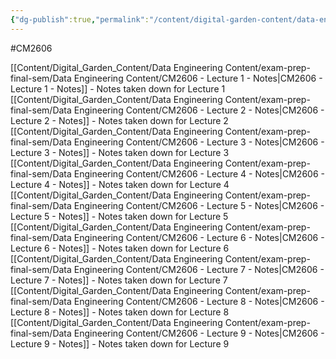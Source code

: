 ```yaml
---
{"dg-publish":true,"permalink":"/content/digital-garden-content/data-engineering-content/exam-prep-final-sem/data-engineering-notes-content-exam-prep/","updated":"2025-04-16T19:55:32.932+05:30"}
---
```


#CM2606 

[[Content/Digital_Garden_Content/Data Engineering Content/exam-prep-final-sem/Data Engineering Content/CM2606 - Lecture 1 - Notes\|CM2606 - Lecture 1 - Notes]] - Notes taken down for Lecture 1
[[Content/Digital_Garden_Content/Data Engineering Content/exam-prep-final-sem/Data Engineering Content/CM2606 - Lecture 2 - Notes\|CM2606 - Lecture 2 - Notes]] - Notes taken down for Lecture 2
[[Content/Digital_Garden_Content/Data Engineering Content/exam-prep-final-sem/Data Engineering Content/CM2606 - Lecture 3 - Notes\|CM2606 - Lecture 3 - Notes]] - Notes taken down for Lecture 3
[[Content/Digital_Garden_Content/Data Engineering Content/exam-prep-final-sem/Data Engineering Content/CM2606 - Lecture 4 - Notes\|CM2606 - Lecture 4 - Notes]] - Notes taken down for Lecture 4
[[Content/Digital_Garden_Content/Data Engineering Content/exam-prep-final-sem/Data Engineering Content/CM2606 - Lecture 5 - Notes\|CM2606 - Lecture 5 - Notes]] - Notes taken down for Lecture 5
[[Content/Digital_Garden_Content/Data Engineering Content/exam-prep-final-sem/Data Engineering Content/CM2606 - Lecture 6 - Notes\|CM2606 - Lecture 6 - Notes]] - Notes taken down for Lecture 6
[[Content/Digital_Garden_Content/Data Engineering Content/exam-prep-final-sem/Data Engineering Content/CM2606 - Lecture 7 - Notes\|CM2606 - Lecture 7 - Notes]] - Notes taken down for Lecture 7
[[Content/Digital_Garden_Content/Data Engineering Content/exam-prep-final-sem/Data Engineering Content/CM2606 - Lecture 8 - Notes\|CM2606 - Lecture 8 - Notes]] - Notes taken down for Lecture 8
[[Content/Digital_Garden_Content/Data Engineering Content/exam-prep-final-sem/Data Engineering Content/CM2606 - Lecture 9 - Notes\|CM2606 - Lecture 9 - Notes]] - Notes taken down for Lecture 9